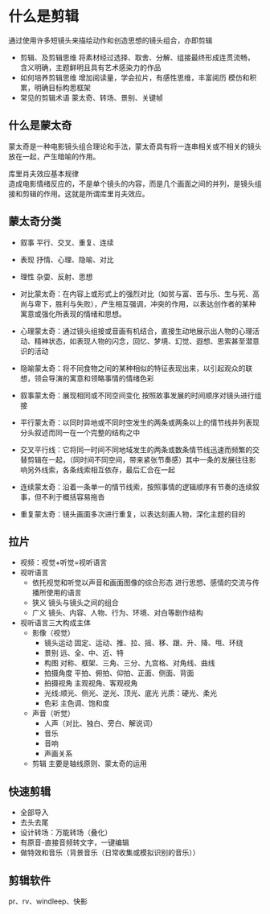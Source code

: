 # 什么是剪辑

通过使用许多短镜头来描绘动作和创造思想的镜头组合，亦即剪辑

* 剪辑、及剪辑思维 将素材经过选择、取舍、分解、组接最终形成连贯流畅， 含义明确，主题鲜明且具有艺术感染力的作品
* 如何培养剪辑思维 增加阅读量，学会拉片，有感性思维，丰富阅历 模仿和积累，明确目标构思框架
* 常见的剪辑术语 蒙太奇、转场、景别、关键帧

## 什么是蒙太奇

蒙太奇是一种电影镜头组合理论和手法，蒙太奇具有将一连串相关或不相关的镜头 放在一起，产生暗喻的作用。

库里肖夫效应基本规律  
造成电影情绪反应的，不是单个镜头的内容，而是几个画面之间的并列，是镜头组接和剪辑的作用。这就是所谓库里肖夫效应。

## 蒙太奇分类

* 叙事 平行、交叉、重复、连续
* 表现 抒情、心理、隐喻、对比
* 理性 杂耍、反射、思想

* 对比蒙太奇：在内容上或形式上的强烈对比（如贫与富、苦与乐、生与死、高尚与卑下，胜利与失败），产生相互强调，冲突的作用，以表达创作者的某种寓意或强化所表现的情绪和思想。
* 心理蒙太奇：通过镜头组接或音画有机结合，直接生动地展示出人物的心理活动、精神状态，如表现人物的闪念，回忆、梦境、幻觉、遐想、思索甚至潜意识的活动
* 隐喻蒙太奇：将不同食物之间的某种相似的特征表现出来，以引起观众的联想，领会导演的寓意和领略事情的情绪色彩

* 叙事蒙太奇：展现相同或不同空间变化 按照故事发展的时间顺序对镜头进行组接
* 平行蒙太奇：以同时异地或不同时空发生的两条或两条以上的情节线并列表现 分头叙述而同一在一个完整的结构之中
* 交叉平行线：它将同一时间不同地域发生的两条或数条情节线迅速而频繁的交替剪辑在一起，（同时间不同空间，带来紧张节奏感）其中一条的发展往往影响另外线索，各条线索相互依存，最后汇合在一起
* 连续蒙太奇：沿着一条单一的情节线索，按照事情的逻辑顺序有节奏的连续叙事，但不利于概括容易拖沓
* 重复蒙太奇：镜头画面多次进行重复，以表达刻画人物，深化主题的目的

## 拉片

* 视频：视觉+听觉=视听语言
* 视听语言
  * 依托视觉和听觉以声音和画面图像的综合形态 进行思想、感情的交流与传播所使用的语言
  * 狭义 镜头与镜头之间的组合
  * 广义 镜头、内容、人物、行为、环境、对白等剧作结构
* 视听语言三大构成主体
  * 影像（视觉）
    * 镜头运动 固定、运动、推、拉、摇、移、跟、升、降、甩、环绕
    * 景别 远、全、中、近、特
    * 构图 对称、框架、三角、三分、九宫格、对角线、曲线
    * 拍摄角度 平拍、俯拍、仰拍、正面、侧面、背面
    * 拍摄视角 主观视角、客观视角
    * 光线:顺光、侧光、逆光、顶光、底光 光质：硬光、柔光
    * 色彩 主色调、饱和度
  * 声音（听觉）
    * 人声（对比、独白、旁白、解说词）
    * 音乐
    * 音响
    * 声画关系
  * 剪辑
      主要是轴线原则、蒙太奇的运用

## 快速剪辑

* 全部导入
* 去头去尾
* 设计转场：万能转场（叠化）
* 有原音-直接音频转文字，一键编辑
* 做特效和音乐（背景音乐（日常收集或模拟识别的音乐））

## 剪辑软件

pr、rv、windleep、快影
